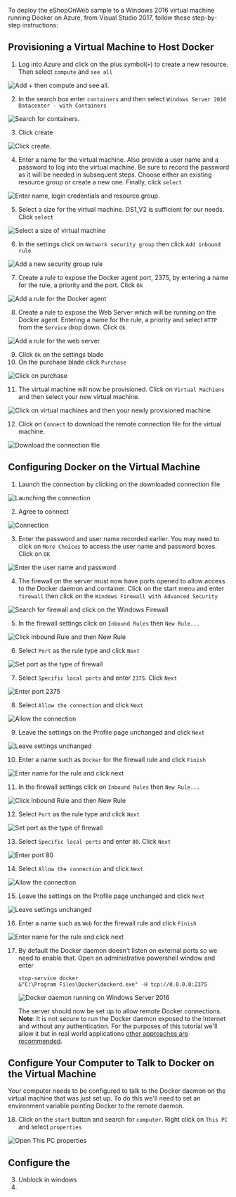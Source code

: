 To deploy the eShopOnWeb sample to a Windows 2016 virtual machine running Docker on Azure, from Visual Studio 2017, follow these step-by-step instructions:

## Provisioning a Virtual Machine to Host Docker

1. Log into Azure and click on the plus symbol(`+`) to create a new resource. Then select `compute` and `see all`

![Add `+` then compute and see all.](6-1.png)

2. In the search box enter `containers` and then select `Windows Server 2016 Datacenter - with Containers`

![Search for containers.](6-2.png)

3. Click create

![Click create.](6-3.png)

4. Enter a name for the virtual machine. Also provide a user name and a password to log into the virtual machine. Be sure to record the password as it will be needed in subsequent steps. Choose either an existing resource group or create a new one. Finally, click `select`

![Enter name, login credentials and resource group.](6-4.png)

5. Select a size for the virtual machine. DS1_V2 is sufficient for our needs. Click `select`

![Select a size of virtual machine](6-5.png)

6. In the settings click on `Network security group` then click `Add inbound rule`

![Add a new security group rule](6-6.png)

7. Create a rule to expose the Docker agent port, 2375, by entering a name for the rule, a priority and the port. Click `Ok`

![Add a rule for the Docker agent](6-7.png)


8. Create a rule to expose the Web Server which will be running on the Docker agent. Entering a name for the rule, a priority and select `HTTP` from the `Service` drop down. Click `Ok`

![Add a rule for the web server](6-8.png)

9. Click `Ok` on the settings blade
10. On the purchase blade click `Purchase`

![Click on purchase](6-9.png)

11. The virtual machine will now be provisioned. Click on `Virtual Machiens` and then select your new virtual machine. 

![Click on virtual machines and then your newly provisioned machine](6-10.png)

12. Click on `Connect` to download the remote connection file for the virtual machine. 

![Download the connection file](6-11.png)

## Configuring Docker on the Virtual Machine

1. Launch the connection by clicking on the downloaded connection file

![Launching the connection](6-12.png)

2. Agree to connect 

![Connection](6-13.png)

3. Enter the password and user name recorded earlier. You may need to click on `More Choices` to access the user name and password boxes. Click on `OK`

![Enter the user name and password](6-14.png)

4. The firewall on the server must now have ports opened to allow access to the Docker daemon and container. Click on the start menu and enter `firewall` then click on the `Windows Firewall with Advanced Security`

![Search for firewall and click on the Windows Firewall](6-15.png)

5. In the firewall settings click on `Inbound Rules` then `New Rule...`

![Click Inbound Rule and then New Rule](6-16.png)

6. Select `Port` as the rule type and click `Next`

![Set port as the type of firewall](6-17.png)

7. Select `Specific local ports` and enter `2375`. Click `Next`

![Enter port 2375](6-18.png) 

8. Select `Allow the connection` and click `Next`

![Allow the connection](6-19.png) 

9. Leave the settings on the Profile page unchanged and click `Next`

![Leave settings unchanged](6-20.png) 

10. Enter a name such as `Docker` for the firewall rule and click `Finish`

![Enter name for the rule and click next](6-21.png) 

11. In the firewall settings click on `Inbound Rules` then `New Rule...`

![Click Inbound Rule and then New Rule](6-16.png)

12. Select `Port` as the rule type and click `Next`

![Set port as the type of firewall](6-17.png)

13. Select `Specific local ports` and enter `80`. Click `Next`

![Enter port 80](6-22.png) 

14. Select `Allow the connection` and click `Next`

![Allow the connection](6-19.png) 

15. Leave the settings on the Profile page unchanged and click `Next`

![Leave settings unchanged](6-20.png) 

16. Enter a name such as `Web` for the firewall rule and click `Finish`

![Enter name for the rule and click next](6-23.png) 

17. By default the Docker daemon doesn't listen on external ports so we need to enable that. Open an administrative powershell window and enter 

    ```
    stop-service docker
    &"C:\Program Files\Docker\dockerd.exe" -H tcp://0.0.0.0:2375
    ```

    ![Docker daemon running on Windows Server 2016](6-24.png) 

    The server should now be set up to allow remote Docker connections. **Note**: It is not secure to run the Docker daemon exposed to the Internet and without any authentication. For the purposes of this tutorial we'll allow it but in real world applications [other approaches are recommended](https://docs.docker.com/engine/security/https/).  

## Configure Your Computer to Talk to Docker on the Virtual Machine

Your computer needs to be configured to talk to the Docker daemon on the virtual machine that was just set up. To do this we'll need to set an environment variable pointing Docker to the remote daemon. 

18. Click on the `start` button and search for `computer`. Right click on `This PC` and select `properties`

![Open This PC properties](6-25.png)

## Configure the 

3. Unblock in windows
4. 